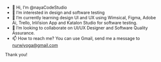 - 👋 Hi, I’m @nayaCodeStudio
- 👀 I’m interested in design and software testing
- 🌱 I’m currently learning design UI and UX using Wimsical, Figma, Adobe Ai, Trello, InVision App and Katalon Studio for software testing.
- 💞️ I’m looking to collaborate on UI/UX Designer and Software Quality Assurance.
- 📫 How to reach me? You can use Gmail, send me a message to nurwiyoga@gmail.com

Thank you!

<!---
nayaCodeStudio/nayaCodeStudio is a ✨ special ✨ repository because its `README.md` (this file) appears on your GitHub profile.
You can click the Preview link to take a look at your changes.
--->
